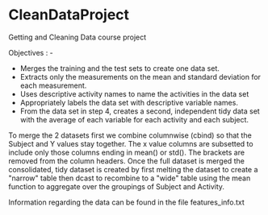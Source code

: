 # CleanDataProject
Getting and Cleaning Data course project

Objectives : -
* Merges the training and the test sets to create one data set.
* Extracts only the measurements on the mean and standard deviation for each measurement. 
* Uses descriptive activity names to name the activities in the data set
* Appropriately labels the data set with descriptive variable names. 
* From the data set in step 4, creates a second, independent tidy data set with the average of each variable for each activity and each subject.


To merge the 2 datasets first we combine columnwise (cbind) so that the Subject and Y values stay together.
The x value columns are subsetted to include only those columns ending in mean() or std().
The brackets are removed from the column headers.
Once the full dataset is merged the consolidated, tidy dataset is created by first melting the dataset to create a "narrow" table
then dcast to recombine to a "wide" table using the mean function to aggregate over the groupings of Subject and Activity.

Information regarding the data can be found in the file features_info.txt
